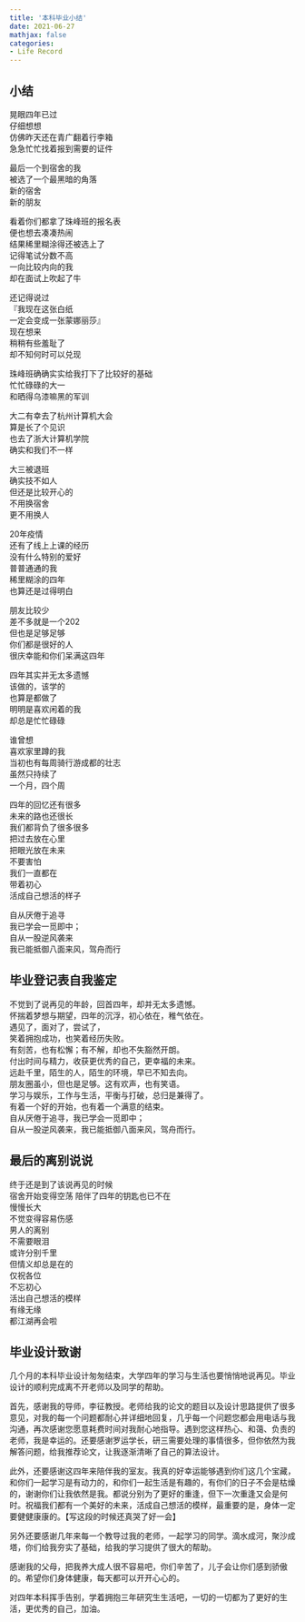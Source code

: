 ```yaml
---
title: '本科毕业小结'
date: 2021-06-27
mathjax: false
categories:
- Life Record
---
```


## 小结

晃眼四年已过  
仔细想想  
仿佛昨天还在青广翻着行李箱  
急急忙忙找着报到需要的证件

<!-- more -->



最后一个到宿舍的我  
被选了一个最黑暗的角落  
新的宿舍  
新的朋友



看着你们都拿了珠峰班的报名表  
便也想去凑凑热闹  
结果稀里糊涂得还被选上了  
记得笔试分数不高  
一向比较内向的我  
却在面试上吹起了牛



还记得说过  
『我现在这张白纸  
一定会变成一张蒙娜丽莎』  
现在想来  
稍稍有些羞耻了  
却不知何时可以兑现



珠峰班确确实实给我打下了比较好的基础  
忙忙碌碌的大一  
和晒得乌漆嘛黑的军训  



大二有幸去了杭州计算机大会  
算是长了个见识  
也去了浙大计算机学院  
确实和我们不一样



大三被退班  
确实技不如人  
但还是比较开心的  
不用换宿舍  
更不用换人



20年疫情  
还有了线上上课的经历  
没有什么特别的爱好  
普普通通的我  
稀里糊涂的四年  
也算还是过得明白



朋友比较少  
差不多就是一个202  
但也是足够足够  
你们都是很好的人  
很庆幸能和你们呆满这四年



四年其实并无太多遗憾  
该做的，该学的  
也算是都做了  
明明是喜欢闲着的我  
却总是忙忙碌碌



谁曾想  
喜欢家里蹲的我  
当初也有每周骑行游成都的壮志  
虽然只持续了  
一个月，四个周



四年的回忆还有很多  
未来的路也还很长  
我们都背负了很多很多  
把过去放在心里  
把眼光放在未来  
不要害怕  
我们一直都在  
带着初心  
活成自己想活的样子



自从厌倦于追寻  
我已学会一觅即中；  
自从一股逆风袭来  
我已能抵御八面来风，驾舟而行


## 毕业登记表自我鉴定

不觉到了说再见的年龄，回首四年，却并无太多遗憾。  
怀揣着梦想与期望，四年的沉浮，初心依在，稚气依在。  
遇见了，面对了，尝试了，  
笑着拥抱成功，也笑着经历失败。  
有刻苦，也有松懈；有不解，却也不失豁然开朗。  
付出时间与精力，收获更优秀的自己，更幸福的未来。  
远赴千里，陌生的人，陌生的环境，早已不知去向。  
朋友圈虽小，但也是足够。这有欢声，也有笑语。  
学习与娱乐，工作与生活，平衡与打破，总归是兼得了。  
有着一个好的开始，也有着一个满意的结束。  
自从厌倦于追寻，我已学会一觅即中；  
自从一股逆风袭来，我已能抵御八面来风，驾舟而行。

## 最后的离别说说

终于还是到了该说再见的时候  
宿舍开始变得空荡 陪伴了四年的钥匙也已不在  
慢慢长大  
不觉变得容易伤感  
男人的离别  
不需要眼泪  
或许分别千里   
但情义却总是在的  
仅祝各位   
不忘初心  
活出自己想活的模样   
有缘无缘   
都江湖再会啦

## 毕业设计致谢

几个月的本科毕业设计匆匆结束，大学四年的学习与生活也要悄悄地说再见。毕业设计的顺利完成离不开老师以及同学的帮助。

首先，感谢我的导师，李征教授。老师给我的论文的题目以及设计思路提供了很多意见，对我的每一个问题都耐心并详细地回复，几乎每一个问题您都会用电话与我沟通，再次感谢您愿意耗费时间对我耐心地指导。遇到您这样热心、和蔼、负责的老师，我是幸运的。还要感谢罗运学长，研三需要处理的事情很多，但你依然为我解答问题，给我推荐论文，让我逐渐清晰了自己的算法设计。

此外，还要感谢这四年来陪伴我的室友。我真的好幸运能够遇到你们这几个宝藏，和你们一起学习是有动力的，和你们一起生活是有趣的，有你们的日子不会是枯燥的，谢谢你们让我依然是我。都说分别为了更好的重逢，但下一次重逢又会是何时。祝福我们都有一个美好的未来，活成自己想活的模样，最重要的是，身体一定要健健康康的。【写这段的时候还真哭了好一会】

另外还要感谢几年来每一个教导过我的老师，一起学习的同学。滴水成河，聚沙成塔，你们给我夯实了基础，给我的学习提供了很大的帮助。

感谢我的父母，把我养大成人很不容易吧，你们辛苦了，儿子会让你们感到骄傲的。希望你们身体健康，每天都可以开开心心的。

对四年本科挥手告别，学着拥抱三年研究生生活吧，一切的一切都为了更好的生活，更优秀的自己，加油。
